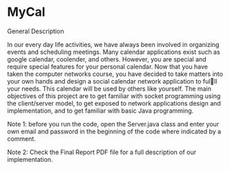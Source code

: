 # MyCal

General Description

In our every day life activities, we have always been involved in organizing events and scheduling
meetings. Many calendar applications exist such as google calendar, coolender, and others.
However, you are special and require special features for your personal calendar. Now that you
have taken the computer networks course, you have decided to take matters into your own hands
and design a social calendar network application to fulll your needs. This calendar will be used
by others like yourself.
The main objectives of this project are to get familiar with socket programming using the
client/server model, to get exposed to network applications design and implementation, and to
get familiar with basic Java programming.

Note 1: before you run the code, open the Server.java class and enter your own email and password in the beginning of the code where            indicated by a comment.

Note 2: Check the Final Report PDF file for a full description of our implementation.
